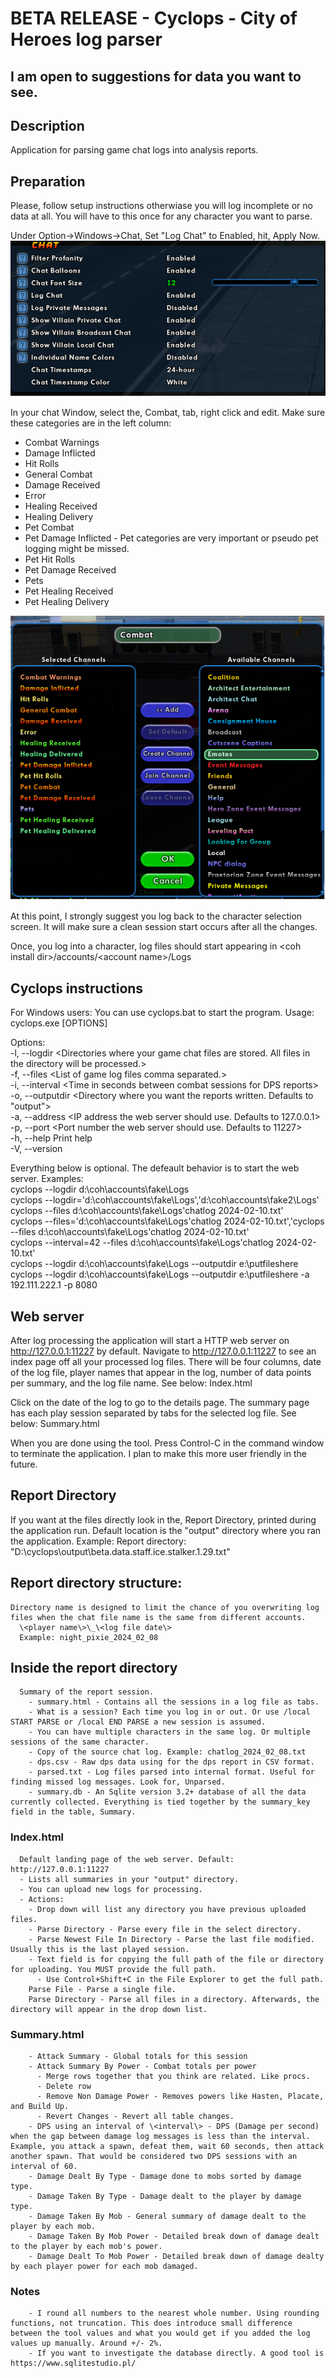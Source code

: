 # BETA RELEASE - Cyclops - City of Heroes log parser
## I am open to suggestions for data you want to see. 


## Description
Application for parsing game chat logs into analysis reports.

## Preparation
Please, follow setup instructions otherwiase you will log incomplete or no data at all. You will have to this once for any character you want to parse.

Under Option->Windows->Chat, Set "Log Chat" to Enabled, hit, Apply Now.
![window chat log settings](chat_log_settings.png)

In your chat Window, select the, Combat, tab, right click and edit.
Make sure these categories are in the left column:
- Combat Warnings
- Damage Inflicted
- Hit Rolls
- General Combat
- Damage Received
- Error
- Healing Received
- Healing Delivery
- Pet Combat
- Pet Damage Inflicted - Pet categories are very important or pseudo pet logging might be missed.
- Pet Hit Rolls
- Pet Damage Received
- Pets
- Pet Healing Received
- Pet Healing Delivery

![combat tab settings](combat_chat_settings.png)

At this point, I strongly suggest you log back to the character selection screen. It will make sure a clean session start occurs after all the changes.

Once, you log into a character, log files should start appearing in \<coh install dir\>/accounts/\<account name\>/Logs

## Cyclops instructions

For Windows users: You can use cyclops.bat to start the program.
Usage: cyclops.exe [OPTIONS]

  Options:  
  -l, --logdir \<Directories where your game chat files are stored. All files in the directory will be processed.\>  
  -f, --files \<List of game log files comma separated.\>  
  -i, --interval \<Time in seconds between combat sessions for DPS reports\>  
  -o, --outputdir \<Directory where you want the reports written. Defaults to "output"\>  
  -a, --address \<IP address the web server should use. Defaults to 127.0.0.1\>  
  -p, --port \<Port number the web server should use. Defaults to 11227\>  
  -h, --help Print help  
  -V, --version   

  Everything below is optional. The defeault behavior is to start the web server.
    Examples:  
      cyclops --logdir d:\coh\accounts\fake\Logs  
      cyclops --logdir='d:\coh\accounts\fake\Logs','d:\coh\accounts\fake2\Logs'
      cyclops --files d:\coh\accounts\fake\Logs\'chatlog 2024-02-10.txt'  
      cyclops --files='d:\coh\accounts\fake\Logs\'chatlog 2024-02-10.txt','cyclops --files d:\coh\accounts\fake\Logs\'chatlog 2024-02-10.txt'  
      cyclops --interval=42 --files d:\coh\accounts\fake\Logs\'chatlog 2024-02-10.txt'  
      cyclops --logdir d:\coh\accounts\fake\Logs --outputdir e:\putfileshere  
      cyclops --logdir d:\coh\accounts\fake\Logs --outputdir e:\putfileshere -a 192.111.222.1 -p 8080


## Web server

  After log processing the application will start a HTTP web server on http://127.0.0.1:11227 by default. Navigate to http://127.0.0.1:11227 to see an index page off all your processed log files. There will be four columns, date of the log file, player names that appear in the log, number of data points per summary, and the log file name. See below: Index.html

  Click on the date of the log to go to the details page. The summary page has each play session separated by tabs for the selected log file. See below: Summary.html

  When you are done using the tool. Press Control-C in the command window to terminate the application. I plan to make this more user friendly in the future.

## Report Directory

  If you want at the files directly look in the, Report Directory, printed during the application run. Default location is the "output" directory where you ran the application. Example: Report directory: "D:\\cyclops\\output\\beta.data.staff.ice.stalker.1.29.txt"  

## Report directory structure:  
    Directory name is designed to limit the chance of you overwriting log files when the chat file name is the same from different accounts.  
      \<player name\>\_\<log file date\>
      Example: night_pixie_2024_02_08

## Inside the report directory  
      Summary of the report session.   
        - summary.html - Contains all the sessions in a log file as tabs.
        - What is a session? Each time you log in or out. Or use /local START PARSE or /local END PARSE a new session is assumed.  
        - You can have multiple characters in the same log. Or multiple sessions of the same character.  
        - Copy of the source chat log. Example: chatlog_2024_02_08.txt  
        - dps.csv - Raw dps data using for the dps report in CSV format.  
        - parsed.txt - Log files parsed into internal format. Useful for finding missed log messages. Look for, Unparsed.
        - summary.db - An Sqlite version 3.2+ database of all the data currently collected. Everything is tied together by the summary_key field in the table, Summary.
      
### Index.html
      Default landing page of the web server. Default: http://127.0.0.1:11227
      - Lists all summaries in your "output" directory.
      - You can upload new logs for processing.
      - Actions:
        - Drop down will list any directory you have previous uploaded files.
        - Parse Directory - Parse every file in the select directory.
        - Parse Newest File In Directory - Parse the last file modified. Usually this is the last played session.
        - Text field is for copying the full path of the file or directory for uploading. You MUST provide the full path.
          - Use Control+Shift+C in the File Explorer to get the full path.
        Parse File - Parse a single file.
        Parse Directory - Parse all files in a directory. Afterwards, the directory will appear in the drop down list.

          

### Summary.html  
        - Attack Summary - Global totals for this session
        - Attack Summary By Power - Combat totals per power
          - Merge rows together that you think are related. Like procs.
          - Delete row
          - Remove Non Damage Power - Removes powers like Hasten, Placate, and Build Up.
          - Revert Changes - Revert all table changes.
        - DPS using an interval of \<interval\> - DPS (Damage per second) when the gap between damage log messages is less than the interval. Example, you attack a spawn, defeat them, wait 60 seconds, then attack another spawn. That would be considered two DPS sessions with an interval of 60.
        - Damage Dealt By Type - Damage done to mobs sorted by damage type.
        - Damage Taken By Type - Damage dealt to the player by damage type.
        - Damage Taken By Mob - General summary of damage dealt to the player by each mob.
        - Damage Taken By Mob Power - Detailed break down of damage dealt to the player by each mob's power.
        - Damage Dealt To Mob Power - Detailed break down of damage dealty by each player power for each mob damaged.


### Notes
        - I round all numbers to the nearest whole number. Using rounding functions, not truncation. This does introduce small difference between the tool values and what you would get if you added the log values up manually. Around +/- 2%.
        - If you want to investigate the database directly. A good tool is https://www.sqlitestudio.pl/







